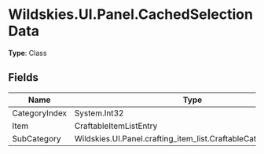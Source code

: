 ﻿# Wildskies.UI.Panel.CachedSelectionData

**Type**: Class

## Fields

| Name | Type | Access |
|------|------|--------|
| CategoryIndex | System.Int32 | Public |
| Item | CraftableItemListEntry | Public |
| SubCategory | Wildskies.UI.Panel.crafting_item_list.CraftableCategoryListEntry | Public |

